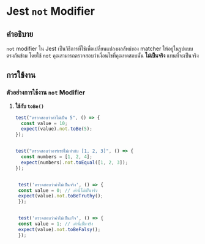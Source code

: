 # Jest `not` Modifier

## คำอธิบาย

`not` modifier ใน Jest เป็นวิธีการที่ใช้เพื่อเปลี่ยนแปลงผลลัพธ์ของ matcher ให้อยู่ในรูปแบบตรงกันข้าม โดยใช้ `not` คุณสามารถตรวจสอบว่าเงื่อนไขที่คุณทดสอบนั้น **ไม่เป็นจริง** แทนที่จะเป็นจริง

## การใช้งาน

### ตัวอย่างการใช้งาน `not` Modifier

1. **ใช้กับ `toBe()`**

   ```javascript
   test("ตรวจสอบว่าค่าไม่เป็น 5", () => {
     const value = 10;
     expect(value).not.toBe(5);
   });


   test("ตรวจสอบว่าอาร์เรย์ไม่เท่ากับ [1, 2, 3]", () => {
     const numbers = [1, 2, 4];
     expect(numbers).not.toEqual([1, 2, 3]);
   });


    test('ตรวจสอบว่าค่าไม่เป็นจริง', () => {
    const value = 0; // ค่านี้ไม่เป็นจริง
    expect(value).not.toBeTruthy();
    });


    test('ตรวจสอบว่าค่าไม่เป็นเท็จ', () => {
    const value = 1; // ค่านี้เป็นจริง
    expect(value).not.toBeFalsy();
    });

   ```
